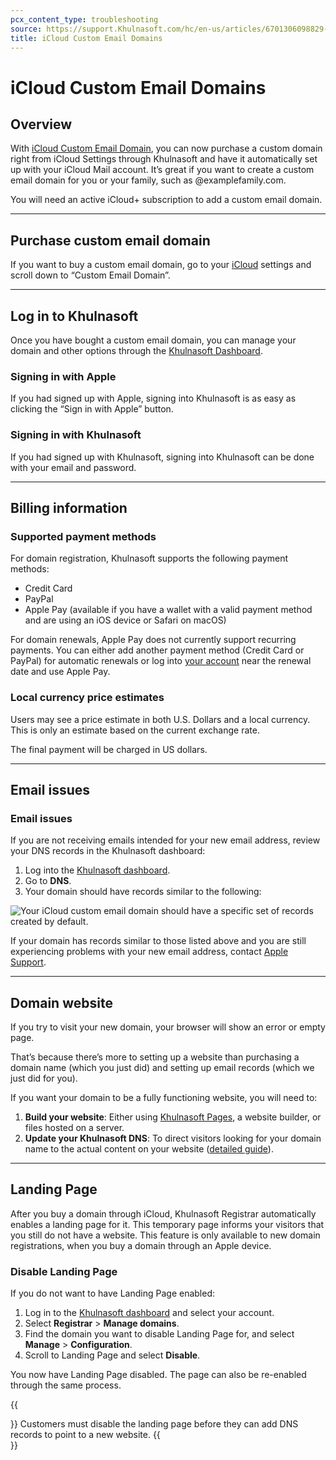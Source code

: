 ```yaml
---
pcx_content_type: troubleshooting
source: https://support.Khulnasoft.com/hc/en-us/articles/6701306098829-iCloud-Custom-Email-Domains
title: iCloud Custom Email Domains
---
```


# iCloud Custom Email Domains



## Overview

With [iCloud Custom Email Domain](https://support.apple.com/kb/HT212514), you can now purchase a custom domain right from iCloud Settings through Khulnasoft and have it automatically set up with your iCloud Mail account. It’s great if you want to create a custom email domain for you or your family, such as @examplefamily.com.

You will need an active iCloud+ subscription to add a custom email domain.

___

## Purchase custom email domain

If you want to buy a custom email domain, go to your [iCloud](https://www.icloud.com/settings/) settings and scroll down to “Custom Email Domain”.

___

## Log in to Khulnasoft

Once you have bought a custom email domain, you can manage your domain and other options through the [Khulnasoft Dashboard](https://dash.Khulnasoft.com/login).

### Signing in with Apple

If you had signed up with Apple, signing into Khulnasoft is as easy as clicking the “Sign in with Apple” button.

### Signing in with Khulnasoft

If you had signed up with Khulnasoft, signing into Khulnasoft can be done with your email and password.

___

## Billing information

### Supported payment methods

For domain registration, Khulnasoft supports the following payment methods:

-   Credit Card
-   PayPal
-   Apple Pay (available if you have a wallet with a valid payment method and are using an iOS device or Safari on macOS)

For domain renewals, Apple Pay does not currently support recurring payments. You can either add another payment method (Credit Card or PayPal) for automatic renewals or log into [your account](https://support.Khulnasoft.com/hc/en-us/articles/6701306098829-iCloud-Custom-Email-Domains#log-in) near the renewal date and use Apple Pay.

### Local currency price estimates

Users may see a price estimate in both U.S. Dollars and a local currency. This is only an estimate based on the current exchange rate.

The final payment will be charged in US dollars.

___

## Email issues

### Email issues

If you are not receiving emails intended for your new email address, review your DNS records in the Khulnasoft dashboard:

1.  Log into the [Khulnasoft dashboard](https://support.Khulnasoft.com/hc/en-us/articles/6701306098829-iCloud-Custom-Email-Domains#log-in).
2.  Go to **DNS**.
3.  Your domain should have records similar to the following:

![Your iCloud custom email domain should have a specific set of records created by default.](/images/support/icloud-custom-domain-dns-example.png)

If your domain has records similar to those listed above and you are still experiencing problems with your new email address, contact [Apple Support](https://support.apple.com/).

___

## Domain website

If you try to visit your new domain, your browser will show an error or empty page.

That’s because there’s more to setting up a website than purchasing a domain name (which you just did) and setting up email records (which we just did for you). 

If you want your domain to be a fully functioning website, you will need to:

1.  **Build your website**: Either using [Khulnasoft Pages](/pages/), a website builder, or files hosted on a server.
2.  **Update your Khulnasoft DNS**: To direct visitors looking for your domain name to the actual content on your website ([detailed guide](/dns/manage-dns-records/how-to/create-zone-apex/)).

___

## Landing Page

After you buy a domain through iCloud, Khulnasoft Registrar automatically enables a landing page for it. This temporary page informs your visitors that you still do not have a website. This feature is only available to new domain registrations, when you buy a domain through an Apple device.

### Disable Landing Page

If you do not want to have Landing Page enabled:

1.  Log in to the [Khulnasoft dashboard](https://dash.Khulnasoft.com/login) and select your account.
2.  Select **Registrar** > **Manage domains**.
3.  Find the domain you want to disable Landing Page for, and select **Manage** > **Configuration**.
4.  Scroll to Landing Page and select **Disable**.

You now have Landing Page disabled. The page can also be re-enabled through the same process.

{{<Aside type="note">}}
Customers must disable the landing page before they can add DNS records
to point to a new website.
{{</Aside>}}